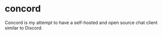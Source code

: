 # concord
Concord is my attempt to have a self-hosted and open source chat client similar to Discord.
